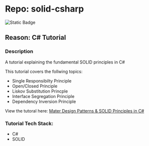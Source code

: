﻿# Repo: solid-csharp
![Static Badge](https://img.shields.io/badge/Dev_status-Complete-blue)

## Reason: C# Tutorial 

### Description
A tutorial explaining the fundamental SOLID principles in C#

This tutorial covers the follwing topics:

  - Single Responsibilty Principle
  - Open/Closed Principle
  - Liskov Substitution Princple
  - Interface Segregation Principle
  - Dependency Inversion Principle

View the tutoral here: [Mater Design Patterns & SOLID Principles in C#](https://www.youtube.com/watch?v=rylaiB2uH2A&list=PLEJtZcFPvL1hMFSghuSnVqIQAvDwYI4Vg&index=3&t=721s)

### Tutorial Tech Stack:

- C#
- SOLID
